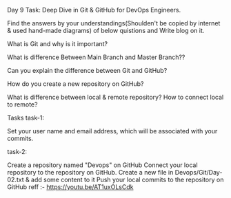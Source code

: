 Day 9 Task: Deep Dive in Git & GitHub for DevOps Engineers.

Find the answers by your understandings(Shoulden't be copied by internet & used hand-made diagrams) of below quistions and Write blog on it.

What is Git and why is it important?

What is difference Between Main Branch and Master Branch??

Can you explain the difference between Git and GitHub?

How do you create a new repository on GitHub?

What is difference between local & remote repository? How to connect local to remote?

Tasks
task-1:

Set your user name and email address, which will be associated with your commits.

task-2:

Create a repository named "Devops" on GitHub
Connect your local repository to the repository on GitHub.
Create a new file in Devops/Git/Day-02.txt & add some content to it
Push your local commits to the repository on GitHub
reff :- https://youtu.be/AT1uxOLsCdk